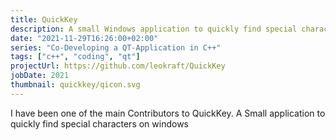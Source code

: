 ```yaml
---
title: QuickKey 
description: A small Windows application to quickly find special characters and copy them to your clipboard in an instant, without disturbing your workflow.
date: "2021-11-29T16:26:00+02:00"
series: "Co-Developing a QT-Application in C++"
tags: ["c++", "coding", "qt"]
projectUrl: https://github.com/leokraft/QuickKey
jobDate: 2021
thumbnail: quickkey/qicon.svg
---
```


I have been one of the main Contributors to QuickKey. A Small application to quickly find special characters on windows
